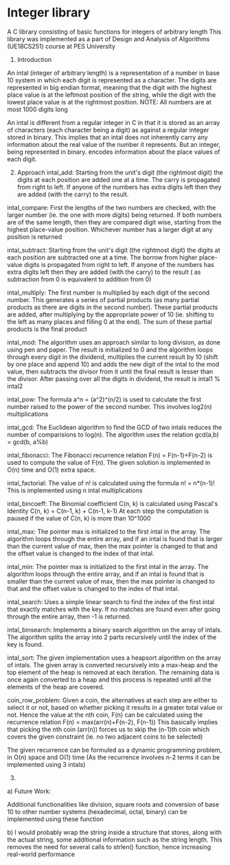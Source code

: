 # Integer library
A C library consisting of basic functions for integers of arbitrary length
This library was implemented as a part of Design and Analysis of Algorithms (UE18CS251) course at PES University

1. Introduction

An intal (integer of arbitrary length) is a representation of a number in base 10 system in which each digit is represented as a character. The digits are represented in big endian format, meaning that the digit with the highest place value is at the leftmost position of the string, while the digit with the lowest place value is at the rightmost position. 
NOTE: All numbers are at most 1000 digits long

An intal is different from a regular integer in C in that it is stored as an array of characters (each character being a digit) as against a regular integer stored in binary. This implies that an intal does not inherently carry any information about the real value of the number it represents. But an integer, being represented in binary. encodes information about the place values of each digit. 

2. Approach
intal_add: Starting from the unit's digit (the rightmost digit) the digits at each position are added one at a time. The carry is propagated from right to left. 
If anyone of the numbers has extra digits left then they are added (with the carry) to the result. 

intal_compare: First the lengths of the two numbers are checked, with the larger number (ie. the one with more digits) being returned. 
If both numbers are of the same length, then they are compared digit wise, starting from the highest place-value position. Whichever number has a larger digit at any position is returned

intal_subtract: Starting from the unit's digit (the rightmost digit) the digits at each position are subtracted one at a time. The borrow from higher place-value digits is propagated from right to left. 
If anyone of the numbers has extra digits left then they are added (with the carry) to the result ( as subtraction from 0 is equivalent to addition from 0)

intal_multiply: The first number is multiplied by each digit of the second number. This generates a series of partial products (as many partial products as there are digits in the second number). These partial products are added, after 
multiplying by the appropriate power of 10 (ie. shifting to the left as many places and filling 0 at the end). 
The sum of these partial products is the final product

intal_mod: The algorithm uses an approach similar to long division, as done using pen and paper. The result is initialized to 0 and the algorithm loops through every digit in the dividend, multiplies the current result by 10 (shift by one place and append 10) and 
adds the new digit of the intal to the mod value, then subtracts the divisor from it until the final result is lesser than the divisor. After passing over all the digits in dividend, the result is intal1 % intal2

intal_pow: The formula a^n = (a^2)^(n/2) is used to calculate the first number raised to the power of the second number. This involves log2(n) multiplications

intal_gcd: The Euclidean algorithm to find the GCD of two intals reduces the number of comparisions to log(n). The algorithm uses the relation gcd(a,b) = gcd(b, a%b)

intal_fibonacci: The Fibonacci recurrence relation F(n) = F(n-1)+F(n-2) is used to compute the value of F(n). The given solution is implemented in O(n) time and O(1) extra space. 

intal_factorial: The value of n! is calculated using the formula n! = n*(n-1)! 
This is implemented using n intal multiplications

intal_bincoeff: The Binomial coefficient C(n, k) is calculated using Pascal's Identity C(n, k) = C(n-1, k) + C(n-1, k-1)
At each step the computation is paused if the value of C(n, k) is more than 10^1000

intal_max: The pointer max is initialized to the first intal in the array. The algorithm loops through the entire array, and if an intal is found that is larger than the current value of max, then the max pointer is changed to that and the offset value is changed to the index of that intal. 

intal_min: The pointer max is initialized to the first intal in the array. The algorithm loops through the entire array, and if an intal is found that is smaller than the current value of max, then the max pointer is changed to that and the offset value is changed to the index of that intal. 

intal_search: Uses a simple linear search to find the index of the first intal that exactly matches with the key. If no matches are found even after going through the entire array, then -1 is returned.

intal_binsearch: Implements a binary search algorithm on the array of intals. The algorithm splits the array into 2 parts recursively until the index of the key is found. 

intal_sort: The given implementation uses a heapsort algorithm on the array of intals. The given array is converted recursively into a max-heap and the top element of the heap is removed at each iteration. The remaining data is once again converted to a heap and this process is repeated until all the elements of the heap are covered.

coin_row_problem: Given a coin, the alternatives at each step are either to select it or not, based on whether picking it results in a greater total value or not. 
Hence the value at the nth coin, F(n) can be calculated using the recurrence relation F(n) = max(arr(n)+F(n-2), F(n-1))
This basically implies that picking the nth coin (arr(n)) forces us to skip the (n-1)th coin which covers the given constraint (ie. no two adjacent coins to be selected)

The given recurrence can be formuled as a dynamic programming problem, in O(n) space and O(1) time (As the recurrence involves n-2 terms it can be implemented using 3 intals)


3. 
a) Future Work:

Additional functionalities like division, square roots and conversion of base 10 to other number systems (hexadecimal, octal, binary) can be implemented using these function

b) I would probably wrap the string inside a structure that stores, along with the actual string, some additional information such as the string length. This removes the need for several calls to strlen() function, hence increasing real-world performance

